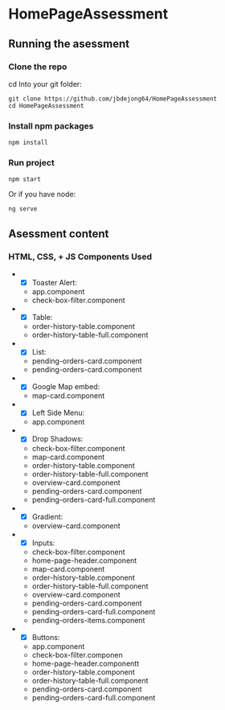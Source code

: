 # HomePageAssessment
 
## Running the asessment

### Clone the repo

cd Into your git folder:

```shell
git clone https://github.com/jbdejong64/HomePageAssessment
cd HomePageAssessment
```

### Install npm packages

```shell
npm install
```

### Run project

```shell
npm start
```

Or if you have node:

```shell
ng serve
```
## Asessment content

### HTML, CSS, + JS Components Used

* - [x] Toaster Alert:
  * app.component
  * check-box-filter.component
* - [x] Table:
  * order-history-table.component
  * order-history-table-full.component
* - [x] List:
  * pending-orders-card.component
  * pending-orders-card.component
* - [x] Google Map embed:
  * map-card.component
* - [x] Left Side Menu:
  * app.component
* - [x] Drop Shadows:
  * check-box-filter.component
  * map-card.component
  * order-history-table.component
  * order-history-table-full.component
  * overview-card.component
  * pending-orders-card.component
  * pending-orders-card-full.component
* - [x] Gradient:
  * overview-card.component
* - [x] Inputs:
  * check-box-filter.component
  * home-page-header.component
  * map-card.component
  * order-history-table.component
  * order-history-table-full.component
  * overview-card.component
  * pending-orders-card.component
  * pending-orders-card-full.component
  * pending-orders-items.component
* - [x] Buttons:
  * app.component
  * check-box-filter.componen
  * home-page-header.componentt
  * order-history-table.component
  * order-history-table-full.component
  * pending-orders-card.component
  * pending-orders-card-full.component
